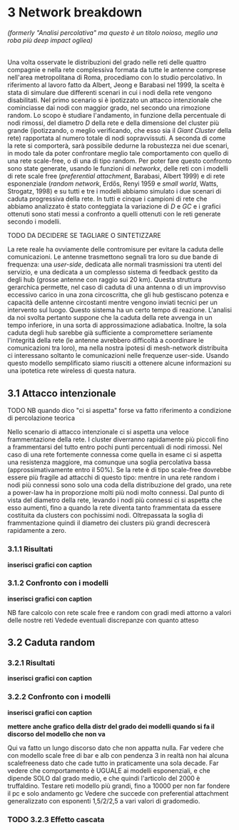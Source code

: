 # 3 Network breakdown
###### (formerly "Analisi percolativa" ma questo è un titolo noioso, meglio una roba più deep impact ogliea) 

Una volta osservate le distribuzioni del grado nelle reti delle quattro compagnie e nella rete complessiva formata da tutte le antenne comprese nell'area metropolitana di Roma, procediamo con lo studio percolativo. In riferimento al lavoro fatto da Albert, Jeong e Barabasi nel 1999, la scelta è stata di simulare due differenti scenari in cui i nodi della rete vengono disabilitati. Nel primo scenario si è ipotizzato un attacco intenzionale che cominciasse dai nodi con maggior grado, nel secondo una rimozione random. 
Lo scopo è studiare l'andamento, in funzione della percentuale di nodi rimossi, del diametro $D$ della rete e della dimensione del cluster più grande (ipotizzando, o meglio verificando, che esso sia il *Giant Cluster* della rete) rapportata al numero totale di nodi sopravvissuti. A seconda di come la rete si comporterà, sarà possibile dedurne la robustezza nei due scenari, in modo tale da poter confrontare meglio tale comportamento con quello di una rete scale-free, o di una di tipo random.
Per poter fare questo confronto sono state generate, usando le funzioni di *networkx*, delle reti con i modelli di rete scale free (*preferential attachment*, Barabasi, Albert 1999) e di rete esponenziale (*random network*, Erdős, Renyi 1959 e *small world*, Watts, Strogatz, 1998) e su tutti e tre i modelli abbiamo simulato i due scenari di caduta progressiva della rete. In tutti e cinque i campioni di rete che abbiamo analizzato è stato conteggiata la variazione di $D$ e $GC$ e i grafici ottenuti sono stati messi a confronto a quelli ottenuti con le reti generate secondo i modelli.

TODO DA DECIDERE SE TAGLIARE O SINTETIZZARE

La rete reale ha ovviamente delle contromisure per evitare la caduta delle comunicazioni. Le antenne trasmettono segnali tra loro su due bande di frequenza: una *user-side*, dedicata alle normali trasmissioni tra utenti del servizio, e una dedicata a un complesso sistema di feedback gestito da degli hub (grosse antenne con raggio sui 20 km). Questa struttura gerarchica permette, nel caso di caduta di una antenna o di un improvviso eccessivo carico in una zona circoscritta, che gli hub gestiscano potenza e capacità delle antenne circostanti mentre vengono inviati tecnici per un intervento sul luogo. 
Questo sistema ha un certo tempo di reazione. L'analisi da noi svolta pertanto suppone che la caduta della rete avvenga in un tempo inferiore, in una sorta di approssimazione adiabatica. Inoltre, la sola caduta degli hub sarebbe già sufficiente a compromettere seriamente l'integrità della rete (le antenne avrebbero difficoltà a coordinare le comunicazioni tra loro), ma nella nostra ipotesi di mesh-network distribuita ci interessano soltanto le comunicazioni nelle frequenze user-side. Usando questo modello semplificato siamo riusciti a ottenere alcune informazioni su una ipotetica rete wireless di questa natura.


## 3.1 Attacco intenzionale

TODO NB quando dico "ci si aspetta" forse va fatto riferimento a condizione di percolazione teorica

Nello scenario di attacco intenzionale ci si aspetta una veloce frammentazione della rete. I cluster diverranno rapidamente più piccoli fino a frammentarsi del tutto entro pochi punti percentuali di nodi rimossi. Nel caso di una rete fortemente connessa come quella in esame ci si aspetta una resistenza maggiore, ma comunque una soglia percolativa bassa (approssimativamente entro il 50%). Se la rete è di tipo scale-free dovrebbe essere più fragile ad attacchi di questo tipo: mentre in una rete random i nodi più connessi sono solo una coda della distribuzione del grado, una rete a power-law ha in proporzione molti più nodi molto connessi.
Dal punto di vista del diametro della rete, levando i nodi più connessi ci si aspetta che esso aumenti, fino a quando la rete diventa tanto frammentata da essere costituita da clusters con pochissimi nodi. Oltrepassata la soglia di frammentazione quindi il diametro dei clusters più grandi decrescerà rapidamente a zero.

### 3.1.1 Risultati

**inserisci grafici con caption**

### 3.1.2 Confronto con i modelli

**inserisci grafici con caption**

NB fare calcolo con rete scale free e random con gradi medi attorno a valori delle nostre reti
Vedede eventuali discrepanze con quanto atteso

## 3.2 Caduta random

### 3.2.1 Risultati

**inserisci grafici con caption**

### 3.2.2 Confronto con i modelli

**inserisci grafici con caption**

**mettere anche grafico della distr del grado dei modelli quando si fa il discorso del modello che non va**

Qui va fatto un lungo discorso dato che non appatta nulla. Far vedere che con modello scale free di bar e alb con pendenza 3 in realtà non hai alcuna scalefreeness dato che cade tutto in praticamente una sola decade. Far vedere che comportamento è UGUALE ai modelli esponenziali, e che dipende SOLO dal grado medio, e che quindi l'articolo del 2000 è truffaldino. Testare reti modello più grandi, fino a 10000 per non far fondere il pc e solo andamento gc
Vedere che succede con preferential attachment generalizzato con esponenti 1,5/2/2,5 a vari valori di gradomedio.

### TODO 3.2.3 Effetto cascata
